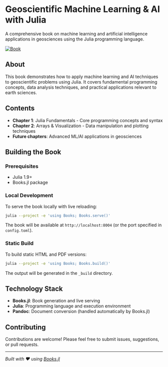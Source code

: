 # Geoscientific Machine Learning & AI with Julia

A comprehensive book on machine learning and artificial intelligence applications in geosciences using the Julia programming language.

[![Book](https://img.shields.io/badge/book-online-blue.svg)](https://pankajkmishra.github.io/GeoSciML)

## About

This book demonstrates how to apply machine learning and AI techniques to geoscientific problems using Julia. It covers fundamental programming concepts, data analysis techniques, and practical applications relevant to earth sciences.

## Contents

- **Chapter 1**: Julia Fundamentals - Core programming concepts and syntax
- **Chapter 2**: Arrays & Visualization - Data manipulation and plotting techniques
- **Future chapters**: Advanced ML/AI applications in geosciences

## Building the Book

### Prerequisites

- Julia 1.9+ 
- Books.jl package

### Local Development

To serve the book locally with live reloading:

```bash
julia --project -e 'using Books; Books.serve()'
```

The book will be available at `http://localhost:8004` (or the port specified in `config.toml`).

### Static Build

To build static HTML and PDF versions:

```bash
julia --project -e 'using Books; Books.build()'
```

The output will be generated in the `_build` directory.

## Technology Stack

- **Books.jl**: Book generation and live serving
- **Julia**: Programming language and execution environment  
- **Pandoc**: Document conversion (handled automatically by Books.jl)

## Contributing

Contributions are welcome! Please feel free to submit issues, suggestions, or pull requests.



---

*Built with ❤️ using [Books.jl](https://books.huijzer.xyz)*
